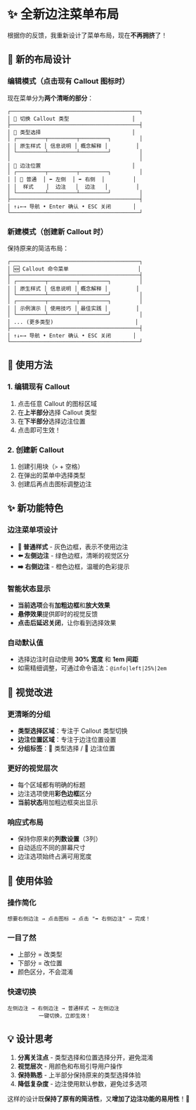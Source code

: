 # ✨ 全新边注菜单布局

根据你的反馈，我重新设计了菜单布局，现在**不再拥挤**了！

## 🎨 新的布局设计

### **编辑模式**（点击现有 Callout 图标时）

现在菜单分为**两个清晰的部分**：

```
┌─────────────────────────────────────────┐
│ 🔄 切换 Callout 类型                    │
├─────────────────────────────────────────┤
│ 📝 类型选择                             │
│ ┌─────────┬─────────┬─────────┐         │
│ │ 原生样式 │ 信息说明 │ 概念解释 │         │
│ └─────────┴─────────┴─────────┘         │
│                                         │
│ 🎯 边注位置                             │
│ ┌─────────┬─────────┬─────────┐         │
│ │ 📄 普通  │ ⬅️ 左侧  │ ➡️ 右侧  │         │
│ │  样式    │  边注   │  边注   │         │
│ └─────────┴─────────┴─────────┘         │
├─────────────────────────────────────────┤
│ ↑↓←→ 导航 • Enter 确认 • ESC 关闭       │
└─────────────────────────────────────────┘
```

### **新建模式**（创建新 Callout 时）

保持原来的简洁布局：
```
┌─────────────────────────────────────────┐
│ 🆕 Callout 命令菜单                      │
├─────────────────────────────────────────┤
│ ┌─────────┬─────────┬─────────┐         │
│ │ 原生样式 │ 信息说明 │ 概念解释 │         │
│ └─────────┴─────────┴─────────┘         │
│ ┌─────────┬─────────┬─────────┐         │
│ │ 示例演示 │ 使用技巧 │ 最佳实践 │         │
│ └─────────┴─────────┴─────────┘         │
│ ... (更多类型)                          │
├─────────────────────────────────────────┤
│ ↑↓←→ 导航 • Enter 确认 • ESC 关闭       │
└─────────────────────────────────────────┘
```

## 🎯 使用方法

### 1. **编辑现有 Callout**
1. 点击任意 Callout 的图标区域
2. 在**上半部分**选择 Callout 类型
3. 在**下半部分**选择边注位置
4. 点击即可生效！

### 2. **创建新 Callout**  
1. 创建引用块（`>` + 空格）
2. 在弹出的菜单中选择类型
3. 创建后再点击图标调整边注

## ✨ 新功能特色

### **边注菜单项设计**
- **📄 普通样式** - 灰色边框，表示不使用边注
- **⬅️ 左侧边注** - 绿色边框，清晰的视觉区分
- **➡️ 右侧边注** - 橙色边框，温暖的色彩提示

### **智能状态显示**
- **当前选项**会有**加粗边框**和**放大效果**
- **悬停效果**提供即时的视觉反馈
- **点击后延迟关闭**，让你看到选择效果

### **自动默认值**
- 选择边注时自动使用 **30% 宽度** 和 **1em 间距**
- 如需精细调整，可通过命令语法：`@info|left|25%|2em`

## 🎨 视觉改进

### **更清晰的分组**
- **类型选择区域**：专注于 Callout 类型切换
- **边注位置区域**：专注于边注位置设置  
- **分组标签**：📝 类型选择 / 🎯 边注位置

### **更好的视觉层次**
- 每个区域都有明确的标题
- 边注选项使用**彩色边框**区分
- **当前状态**用加粗边框突出显示

### **响应式布局**
- 保持你原来的**列数设置**（3列）
- 自动适应不同的屏幕尺寸
- 边注选项始终占满可用宽度

## 🚀 使用体验

### **操作简化**
```
想要右侧边注 → 点击图标 → 点击 "➡️ 右侧边注" → 完成！
```

### **一目了然**  
- 上部分 = 改类型
- 下部分 = 改位置
- 颜色区分，不会混淆

### **快速切换**
```
左侧边注 → 右侧边注 → 普通样式 → 左侧边注
          一键切换，立即生效！
```

## 💡 设计思考

1. **分离关注点** - 类型选择和位置选择分开，避免混淆
2. **视觉层次** - 用颜色和布局引导用户操作  
3. **保持熟悉** - 上半部分保持原来的类型选择体验
4. **降低复杂度** - 边注使用默认参数，避免过多选项

这样的设计既**保持了原有的简洁性**，又**增加了边注功能的易用性**！🎉
